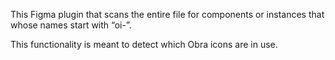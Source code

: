 This Figma plugin that scans the entire file for components or instances that whose names start with “oi-”.

This functionality is meant to detect which Obra icons are in use. 
